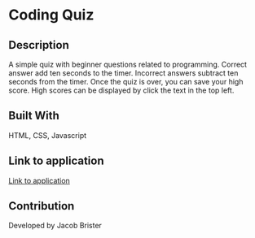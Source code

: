 # Coding Quiz

## Description
A simple quiz with beginner questions related to programming.
Correct answer add ten seconds to the timer. Incorrect answers subtract ten seconds from the timer.
Once the quiz is over, you can save your high score. High scores can be displayed by click the text in the top left.

## Built With
HTML, CSS, Javascript

## Link to application
[Link to application](https://jbrister71.github.io/coding-quiz/)

## Contribution
Developed by Jacob Brister
